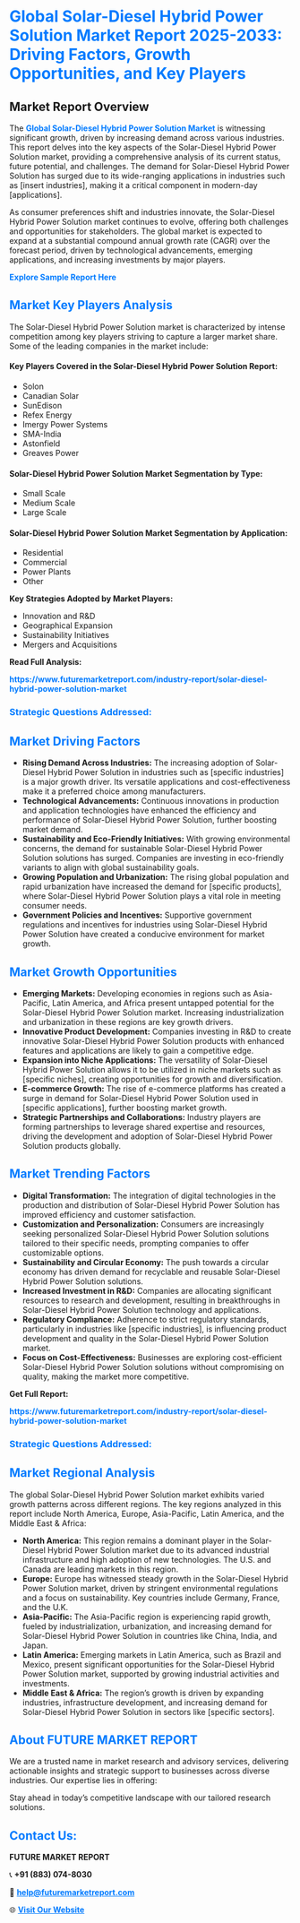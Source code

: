 <h1 style="color: #007BFF;">Global Solar-Diesel Hybrid Power Solution Market Report 2025-2033: Driving Factors, Growth Opportunities, and Key Players</h1>

<section id="overview">
<h2>Market Report Overview</h2>
<p>The <a href="https://www.futuremarketreport.com/industry-report/solar-diesel-hybrid-power-solution-market" style="color: #007BFF; text-decoration: none;"><strong>Global Solar-Diesel Hybrid Power Solution Market</strong></a> is witnessing significant growth, driven by increasing demand across various industries. This report delves into the key aspects of the Solar-Diesel Hybrid Power Solution market, providing a comprehensive analysis of its current status, future potential, and challenges. The demand for Solar-Diesel Hybrid Power Solution has surged due to its wide-ranging applications in industries such as [insert industries], making it a critical component in modern-day [applications].</p>
<p>As consumer preferences shift and industries innovate, the Solar-Diesel Hybrid Power Solution market continues to evolve, offering both challenges and opportunities for stakeholders. The global market is expected to expand at a substantial compound annual growth rate (CAGR) over the forecast period, driven by technological advancements, emerging applications, and increasing investments by major players.</p>
</section>

<section id="overview">
<p><a href="https://www.futuremarketreport.com/request-sample/reportId=89512" style="color: #007BFF; text-decoration: none;"><strong>Explore Sample Report Here</strong></a></p>
</section>

<section id="key-players">
<h2 style="color: #007BFF;">Market Key Players Analysis</h2>
<p>The Solar-Diesel Hybrid Power Solution market is characterized by intense competition among key players striving to capture a larger market share. Some of the leading companies in the market include:</p>
<h4>Key Players Covered in the Solar-Diesel Hybrid Power Solution Report:</h4>
<ul><li>Solon</li><li>Canadian Solar</li><li>SunEdison</li><li>Refex Energy</li><li>Imergy Power Systems</li><li>SMA-India</li><li>Astonfield</li><li>Greaves Power</li></ul>
<h4>Solar-Diesel Hybrid Power Solution Market Segmentation by Type:</h4>
<ul><li>Small Scale</li><li>Medium Scale</li><li>Large Scale</li></ul>

<h4>Solar-Diesel Hybrid Power Solution Market Segmentation by Application:</h4>
<ul><li>Residential</li><li>Commercial</li><li>Power Plants</li><li>Other</li></ul>
<p><strong>Key Strategies Adopted by Market Players:</strong></p>
<ul>
<li>Innovation and R&D</li>
<li>Geographical Expansion</li>
<li>Sustainability Initiatives</li>
<li>Mergers and Acquisitions</li>
</ul>
</section>

<section>
<p><strong>Read Full Analysis: </strong></p><a href="https://www.futuremarketreport.com/industry-report/solar-diesel-hybrid-power-solution-market" style="color: #007BFF; text-decoration: none;"><strong>https://www.futuremarketreport.com/industry-report/solar-diesel-hybrid-power-solution-market</strong></a>
<h3 style="color: #007BFF;">Strategic Questions Addressed:</h3>
</section>

<section id="driving-factors">
<h2 style="color: #007BFF;">Market Driving Factors</h2>
<ul>
<li><strong>Rising Demand Across Industries:</strong> The increasing adoption of Solar-Diesel Hybrid Power Solution in industries such as [specific industries] is a major growth driver. Its versatile applications and cost-effectiveness make it a preferred choice among manufacturers.</li>
<li><strong>Technological Advancements:</strong> Continuous innovations in production and application technologies have enhanced the efficiency and performance of Solar-Diesel Hybrid Power Solution, further boosting market demand.</li>
<li><strong>Sustainability and Eco-Friendly Initiatives:</strong> With growing environmental concerns, the demand for sustainable Solar-Diesel Hybrid Power Solution solutions has surged. Companies are investing in eco-friendly variants to align with global sustainability goals.</li>
<li><strong>Growing Population and Urbanization:</strong> The rising global population and rapid urbanization have increased the demand for [specific products], where Solar-Diesel Hybrid Power Solution plays a vital role in meeting consumer needs.</li>
<li><strong>Government Policies and Incentives:</strong> Supportive government regulations and incentives for industries using Solar-Diesel Hybrid Power Solution have created a conducive environment for market growth.</li>
</ul>
</section>

<section id="growth-opportunities">
<h2 style="color: #007BFF;">Market Growth Opportunities</h2>
<ul>
<li><strong>Emerging Markets:</strong> Developing economies in regions such as Asia-Pacific, Latin America, and Africa present untapped potential for the Solar-Diesel Hybrid Power Solution market. Increasing industrialization and urbanization in these regions are key growth drivers.</li>
<li><strong>Innovative Product Development:</strong> Companies investing in R&D to create innovative Solar-Diesel Hybrid Power Solution products with enhanced features and applications are likely to gain a competitive edge.</li>
<li><strong>Expansion into Niche Applications:</strong> The versatility of Solar-Diesel Hybrid Power Solution allows it to be utilized in niche markets such as [specific niches], creating opportunities for growth and diversification.</li>
<li><strong>E-commerce Growth:</strong> The rise of e-commerce platforms has created a surge in demand for Solar-Diesel Hybrid Power Solution used in [specific applications], further boosting market growth.</li>
<li><strong>Strategic Partnerships and Collaborations:</strong> Industry players are forming partnerships to leverage shared expertise and resources, driving the development and adoption of Solar-Diesel Hybrid Power Solution products globally.</li>
</ul>
</section>

<section id="trending-factors">
<h2 style="color: #007BFF;">Market Trending Factors</h2>
<ul>
<li><strong>Digital Transformation:</strong> The integration of digital technologies in the production and distribution of Solar-Diesel Hybrid Power Solution has improved efficiency and customer satisfaction.</li>
<li><strong>Customization and Personalization:</strong> Consumers are increasingly seeking personalized Solar-Diesel Hybrid Power Solution solutions tailored to their specific needs, prompting companies to offer customizable options.</li>
<li><strong>Sustainability and Circular Economy:</strong> The push towards a circular economy has driven demand for recyclable and reusable Solar-Diesel Hybrid Power Solution solutions.</li>
<li><strong>Increased Investment in R&D:</strong> Companies are allocating significant resources to research and development, resulting in breakthroughs in Solar-Diesel Hybrid Power Solution technology and applications.</li>
<li><strong>Regulatory Compliance:</strong> Adherence to strict regulatory standards, particularly in industries like [specific industries], is influencing product development and quality in the Solar-Diesel Hybrid Power Solution market.</li>
<li><strong>Focus on Cost-Effectiveness:</strong> Businesses are exploring cost-efficient Solar-Diesel Hybrid Power Solution solutions without compromising on quality, making the market more competitive.</li>
</ul>
</section>

<section>
<p><strong>Get Full Report: </strong></p><a href="https://www.futuremarketreport.com/industry-report/solar-diesel-hybrid-power-solution-market" style="color: #007BFF; text-decoration: none;"><strong>https://www.futuremarketreport.com/industry-report/solar-diesel-hybrid-power-solution-market</strong></a>
<h3 style="color: #007BFF;">Strategic Questions Addressed:</h3>
</section>


<section id="regional-analysis">
<h2 style="color: #007BFF;">Market Regional Analysis</h2>
<p>The global Solar-Diesel Hybrid Power Solution market exhibits varied growth patterns across different regions. The key regions analyzed in this report include North America, Europe, Asia-Pacific, Latin America, and the Middle East & Africa:</p>
<ul>
<li><strong>North America:</strong> This region remains a dominant player in the Solar-Diesel Hybrid Power Solution market due to its advanced industrial infrastructure and high adoption of new technologies. The U.S. and Canada are leading markets in this region.</li>
<li><strong>Europe:</strong> Europe has witnessed steady growth in the Solar-Diesel Hybrid Power Solution market, driven by stringent environmental regulations and a focus on sustainability. Key countries include Germany, France, and the U.K.</li>
<li><strong>Asia-Pacific:</strong> The Asia-Pacific region is experiencing rapid growth, fueled by industrialization, urbanization, and increasing demand for Solar-Diesel Hybrid Power Solution in countries like China, India, and Japan.</li>
<li><strong>Latin America:</strong> Emerging markets in Latin America, such as Brazil and Mexico, present significant opportunities for the Solar-Diesel Hybrid Power Solution market, supported by growing industrial activities and investments.</li>
<li><strong>Middle East & Africa:</strong> The region’s growth is driven by expanding industries, infrastructure development, and increasing demand for Solar-Diesel Hybrid Power Solution in sectors like [specific sectors].</li>
</ul>
</section>

<footer>
<h2 style="color: #007BFF;">About FUTURE MARKET REPORT</h2>
<p>We are a trusted name in market research and advisory services, delivering actionable insights and strategic support to businesses across diverse industries. Our expertise lies in offering:</p>

<p>Stay ahead in today’s competitive landscape with our tailored research solutions.</p>

<h2 style="color: #007BFF;">Contact Us:</h2>
<p><strong>FUTURE MARKET REPORT</strong></p>
<p>📞 <strong>+91 (883) 074-8030</strong></p>
<p>📧 <strong><a href="mailto:help@futuremarketreport.com" style="color: #007BFF;">help@futuremarketreport.com</a></strong></p>
<p>🌐 <strong><a href="https://www.futuremarketreport.com/" style="color: #007BFF;">Visit Our Website</a></strong></p>
</footer>